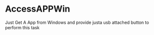 # AccessAPPWin
Just Get A App from Windows and provide justa usb attached button to perform this task 
